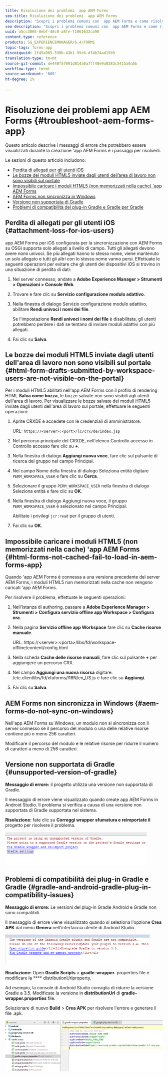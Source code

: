 ```yaml
---
title: Risoluzione dei problemi  app AEM Forms
seo-title: Risoluzione dei problemi  app AEM Forms
description: 'Scopri i problemi comuni con  app AEM Forms e come risolverli. '
seo-description: 'Scopri i problemi comuni con  app AEM Forms e come risolverli. '
uuid: a5cc3065-0ebf-48c0-a8fe-f1061632ca90
content-type: reference
products: SG_EXPERIENCEMANAGER/6.4/FORMS
topic-tags: forms-app
discoiquuid: 2f45a965-590b-43b1-95c6-df4b74ad15b9
translation-type: tm+mt
source-git-commit: de440f57091d814a0a7ff48e9a0383c5415a0a5b
workflow-type: tm+mt
source-wordcount: '689'
ht-degree: 1%

---
```



# Risoluzione dei problemi  app AEM Forms {#troubleshoot-aem-forms-app}

Questo articolo descrive i messaggi di errore che potrebbero essere visualizzati durante la creazione &#39;app AEM Forms e i passaggi per risolverli.

Le sezioni di questo articolo includono:

* [Perdita di allegati per gli utenti iOS](/help/forms/using/issues-aem-forms-app.md#attachment-loss-for-ios-users)
* [Le bozze dei moduli HTML5 inviate dagli utenti dell’area di lavoro non sono visibili sul portale](/help/forms/using/issues-aem-forms-app.md#html-form-drafts-submitted-by-workspace-users-are-not-visible-on-the-portal)
* [Impossibile caricare i moduli HTML5 (non memorizzati nella cache) &#39;app AEM Forms](/help/forms/using/issues-aem-forms-app.md#html-forms-not-cached-fail-to-load-in-aem-forms-app)
* [ AEM Forms non sincronizza in Windows](/help/forms/using/issues-aem-forms-app.md#aem-forms-do-not-sync-on-windows)
* [Versione non supportata di Gradle](/help/forms/using/issues-aem-forms-app.md#unsupported-version-of-gradle)
* [Problemi di compatibilità dei plug-in Gradle e Gradle per Gradle](/help/forms/using/issues-aem-forms-app.md#gradle-and-android-gradle-plug-in-compatibility-issues)

## Perdita di allegati per gli utenti iOS {#attachment-loss-for-ios-users}

 app AEM Forms per iOS configurata per la sincronizzazione con  AEM Forms su OSGi supporta solo allegati a livello di campo. Tutti gli allegati devono avere nomi univoci. Se più allegati hanno lo stesso nome, viene mantenuto un solo allegato e tutti gli altri con lo stesso nome vanno persi. Effettuate le seguenti operazioni per evitare che gli utenti dei dispositivi iOS si trovino in una situazione di perdita di dati:

1. Nel server connesso, andate a **Adobe Experience Manager > Strumenti > Operazioni > Console Web**.
1. Trovare e fare clic su **Servizio configurazione modulo adattivo**.
1. Nella finestra di dialogo Servizio configurazione modulo adattivo, abilitare **Rendi univoci i nomi dei file**.

   Se l&#39;impostazione **Rendi univoci i nomi dei file** è disabilitata, gli utenti potrebbero perdere i dati se tentano di inviare moduli adattivi con più allegati.

1. Fai clic su **Salva**.

## Le bozze dei moduli HTML5 inviate dagli utenti dell&#39;area di lavoro non sono visibili sul portale {#html-form-drafts-submitted-by-workspace-users-are-not-visible-on-the-portal}

Per i moduli HTML5 abilitati nell&#39;app  AEM Forms con il profilo di rendering HTML **Salva come bozza**, le bozze salvate non sono visibili agli utenti dell&#39;area di lavoro. Per visualizzare le bozze salvate dei moduli HTML5 inviate dagli utenti dell&#39;area di lavoro sul portale, effettuare le seguenti operazioni:

1. Aprite CRXDE e accedete con le credenziali di amministratore.

   URL: `https://<server>:<port>/lc/crx/de/index.jsp`

1. Nel percorso principale del CRXDE, nell&#39;elenco Controllo accesso in Controllo accesso fare clic su **+**.
1. Nella finestra di dialogo **Aggiungi nuova voce**, fare clic sul pulsante di ricerca del gruppo nel campo Principal.
1. Nel campo Nome della finestra di dialogo Seleziona entità digitare `PERM_WORKSPACE_USER` e fare clic su **Cerca**.
1. Selezionare il gruppo `PERM_WORKSPACE_USER` nella finestra di dialogo Seleziona entità e fare clic su **OK**.
1. Nella finestra di dialogo Aggiungi nuova voce, il gruppo `PERM_WORKSPACE_USER` è selezionato nel campo Principal.

   Abilitate i privilegi `jcr:read` per il gruppo di utenti.

1. Fai clic su **OK**.

## Impossibile caricare i moduli HTML5 (non memorizzati nella cache) &#39;app AEM Forms {#html-forms-not-cached-fail-to-load-in-aem-forms-app}

Quando &#39;app AEM Forms è connessa a una versione precedente del server AEM Forms, i moduli HTML5 non memorizzati nella cache non vengono caricati &#39;app AEM Forms.

Per risolvere il problema, effettuate le seguenti operazioni:

1. Nell&#39;istanza di authoring, passare a **Adobe Experience Manager > Strumenti > Configura servizio offline app Workspace > Configura ora**.
1. Nella pagina **Servizio offline app Workspace** fare clic su **Cache risorse manuale**.

   URL: https://&lt;server>:&lt;porta>/libs/fd/workspace-offline/content/config.html

1. Nella scheda **Cache delle risorse manuali**, fare clic sul pulsante **+** per aggiungere un percorso CRX.
1. Nel campo **Aggiungi una nuova risorsa** digitare: /etc.clientlibs/fd/xfaforms/I18N/en_US.js e fare clic su **Aggiungi**.
1. Fai clic su **Salva**.

##  AEM Forms non sincronizza in Windows {#aem-forms-do-not-sync-on-windows}

Nell&#39;app AEM Forms  su Windows, un modulo non si sincronizza con il server connesso se il percorso del modulo o una delle relative risorse contiene più o meno 256 caratteri.

Modificare il percorso del modulo e le relative risorse per ridurre il numero di caratteri a meno di 256 caratteri.

## Versione non supportata di Gradle {#unsupported-version-of-gradle}

**Messaggio di errore:** il progetto utilizza una versione non supportata di Gradle.

Il messaggio di errore viene visualizzato quando create  app AEM Forms in Android Studio. Il problema si verifica a causa di una versione non supportata di Gradle supportata nel sistema.

**Risoluzione:** fate clic su  **Correggi wrapper sfumatura e reimportate il** progetto per risolvere il problema.

![gradle_unsupported_version](assets/gradle_unsupported_version.png)

## Problemi di compatibilità dei plug-in Gradle e Gradle {#gradle-and-android-gradle-plug-in-compatibility-issues}

**Messaggio di errore:** Le versioni del plug-in Gradle Android e Gradle non sono compatibili.

Il messaggio di errore viene visualizzato quando si seleziona l&#39;opzione **Crea APK** dal menu **Genera** nell&#39;interfaccia utente di Android Studio.

![gradle_plugin_compatible](assets/gradle_plugin_compatibility.png)

**Risoluzione:** Open  **Gradle Scripts** >  **gradle-wrapper.** properties file e modificare la  **** distributionUrlproperty.

Ad esempio, la console di Android Studio consiglia di ridurre la versione Gradle a 3.5. Modificate la versione in **distributionUrl** di **gradle-wrapper.properties** file.

Selezionare di nuovo **Build** > **Crea APK** per risolvere l&#39;errore e generare il file .apk.

![gradle_wrapper_properties](assets/gradle_wrapper_properties.png)

